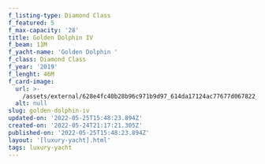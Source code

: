 ```yaml
---
f_listing-type: Diamond Class
f_featured: 5
f_max-capacity: '28'
title: Golden Dolphin IV
f_beam: 11M
f_yacht-name: 'Golden Dolphin '
f_class: Diamond Class
f_year: '2019'
f_lenght: 46M
f_card-image:
  url: >-
    /assets/external/628e4fc40b28b96c971b9d97_614da17124ac77677d067822_8-p-500.jpg
  alt: null
slug: golden-dolphin-iv
updated-on: '2022-05-25T15:48:23.894Z'
created-on: '2022-05-24T21:17:21.305Z'
published-on: '2022-05-25T15:48:23.894Z'
layout: '[luxury-yacht].html'
tags: luxury-yacht
---
```



